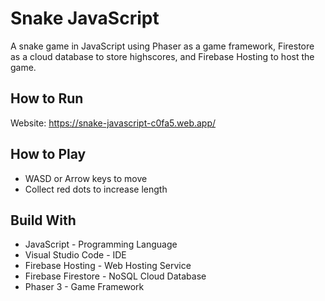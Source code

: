 # Snake JavaScript
A snake game in JavaScript using Phaser as a game framework, Firestore as a cloud database to store highscores, and Firebase Hosting to host the game.
## How to Run
Website: https://snake-javascript-c0fa5.web.app/
## How to Play
- WASD or Arrow keys to move
- Collect red dots to increase length
## Build With
- JavaScript - Programming Language
- Visual Studio Code - IDE
- Firebase Hosting - Web Hosting Service
- Firebase Firestore - NoSQL Cloud Database
- Phaser 3 - Game Framework
